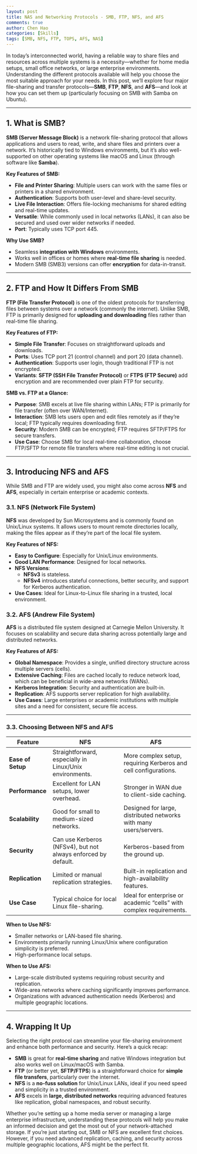 ```yaml
---
layout: post
title: NAS and Networking Protocols - SMB, FTP, NFS, and AFS
comments: true
author: Chen Hao
categories: [Skills]
tags: [SMB, NFS, FTP, TOPS, AFS, NAS]
---
```




In today’s interconnected world, having a reliable way to share files and resources across multiple systems is a necessity—whether for home media setups, small office networks, or large enterprise environments. Understanding the different protocols available will help you choose the most suitable approach for your needs. In this post, we’ll explore four major file-sharing and transfer protocols—**SMB**, **FTP**, **NFS**, and **AFS**—and look at how you can set them up (particularly focusing on SMB with Samba on Ubuntu).

---

## 1. What is SMB?

**SMB (Server Message Block)** is a network file-sharing protocol that allows applications and users to read, write, and share files and printers over a network. It’s historically tied to Windows environments, but it’s also well-supported on other operating systems like macOS and Linux (through software like **Samba**).

**Key Features of SMB:**
- **File and Printer Sharing**: Multiple users can work with the same files or printers in a shared environment.  
- **Authentication**: Supports both user-level and share-level security.  
- **Live File Interaction**: Offers file-locking mechanisms for shared editing and real-time updates.  
- **Versatile**: While commonly used in local networks (LANs), it can also be secured and used over wider networks if needed.  
- **Port**: Typically uses TCP port 445.

**Why Use SMB?**
- Seamless **integration with Windows** environments.  
- Works well in offices or homes where **real-time file sharing** is needed.  
- Modern SMB (SMB3) versions can offer **encryption** for data-in-transit.

---

## 2. FTP and How It Differs From SMB

**FTP (File Transfer Protocol)** is one of the oldest protocols for transferring files between systems over a network (commonly the internet). Unlike SMB, FTP is primarily designed for **uploading and downloading** files rather than real-time file sharing.

**Key Features of FTP:**
- **Simple File Transfer**: Focuses on straightforward uploads and downloads.  
- **Ports**: Uses TCP port 21 (control channel) and port 20 (data channel).  
- **Authentication**: Supports user login, though traditional FTP is not encrypted.  
- **Variants**: **SFTP (SSH File Transfer Protocol)** or **FTPS (FTP Secure)** add encryption and are recommended over plain FTP for security.

**SMB vs. FTP at a Glance:**
- **Purpose**: SMB excels at live file sharing within LANs; FTP is primarily for file transfer (often over WAN/Internet).  
- **Interaction**: SMB lets users open and edit files remotely as if they’re local; FTP typically requires downloading first.  
- **Security**: Modern SMB can be encrypted; FTP requires SFTP/FTPS for secure transfers.  
- **Use Case**: Choose SMB for local real-time collaboration, choose FTP/SFTP for remote file transfers where real-time editing is not crucial.

---


## 3. Introducing NFS and AFS

While SMB and FTP are widely used, you might also come across **NFS** and **AFS**, especially in certain enterprise or academic contexts.

### 3.1. NFS (Network File System)
**NFS** was developed by Sun Microsystems and is commonly found on Unix/Linux systems. It allows users to mount remote directories locally, making the files appear as if they’re part of the local file system.

**Key Features of NFS:**
- **Easy to Configure**: Especially for Unix/Linux environments.  
- **Good LAN Performance**: Designed for local networks.  
- **NFS Versions**:  
  - **NFSv3** is stateless.  
  - **NFSv4** introduces stateful connections, better security, and support for Kerberos authentication.  
- **Use Cases**: Ideal for Linux-to-Linux file sharing in a trusted, local environment.

### 3.2. AFS (Andrew File System)
**AFS** is a distributed file system designed at Carnegie Mellon University. It focuses on scalability and secure data sharing across potentially large and distributed networks.

**Key Features of AFS:**
- **Global Namespace**: Provides a single, unified directory structure across multiple servers (cells).  
- **Extensive Caching**: Files are cached locally to reduce network load, which can be beneficial in wide-area networks (WANs).  
- **Kerberos Integration**: Security and authentication are built-in.  
- **Replication**: AFS supports server replication for high availability.  
- **Use Cases**: Large enterprises or academic institutions with multiple sites and a need for consistent, secure file access.

---

### 3.3. Choosing Between NFS and AFS

| **Feature**             | **NFS**                                                            | **AFS**                                                                |
|-------------------------|--------------------------------------------------------------------|-------------------------------------------------------------------------|
| **Ease of Setup**       | Straightforward, especially in Linux/Unix environments.            | More complex setup, requiring Kerberos and cell configurations.         |
| **Performance**         | Excellent for LAN setups, lower overhead.                          | Stronger in WAN due to client-side caching.                             |
| **Scalability**         | Good for small to medium-sized networks.                           | Designed for large, distributed networks with many users/servers.       |
| **Security**            | Can use Kerberos (NFSv4), but not always enforced by default.       | Kerberos-based from the ground up.                                      |
| **Replication**         | Limited or manual replication strategies.                          | Built-in replication and high-availability features.                    |
| **Use Case**            | Typical choice for local Linux file-sharing.                       | Ideal for enterprise or academic “cells” with complex requirements.     |

**When to Use NFS:**
- Smaller networks or LAN-based file sharing.
- Environments primarily running Linux/Unix where configuration simplicity is preferred.
- High-performance local setups.

**When to Use AFS:**
- Large-scale distributed systems requiring robust security and replication.
- Wide-area networks where caching significantly improves performance.
- Organizations with advanced authentication needs (Kerberos) and multiple geographic locations.

---

## 4. Wrapping It Up

Selecting the right protocol can streamline your file-sharing environment and enhance both performance and security. Here’s a quick recap:

- **SMB** is great for **real-time sharing** and native Windows integration but also works well on Linux/macOS with Samba.
- **FTP** (or better yet, **SFTP/FTPS**) is a straightforward choice for **simple file transfers**, particularly over the internet.
- **NFS** is a **no-fuss solution** for Unix/Linux LANs, ideal if you need speed and simplicity in a trusted environment.
- **AFS** excels in **large, distributed networks** requiring advanced features like replication, global namespaces, and robust security.

Whether you’re setting up a home media server or managing a large enterprise infrastructure, understanding these protocols will help you make an informed decision and get the most out of your network-attached storage. If you’re just starting out, SMB or NFS are excellent first choices. However, if you need advanced replication, caching, and security across multiple geographic locations, AFS might be the perfect fit.


